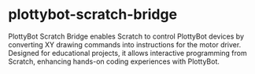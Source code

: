# plottybot-scratch-bridge
PlottyBot Scratch Bridge enables Scratch to control PlottyBot devices by converting XY drawing commands into instructions for the motor driver. Designed for educational projects, it allows interactive programming from Scratch, enhancing hands-on coding experiences with PlottyBot.
